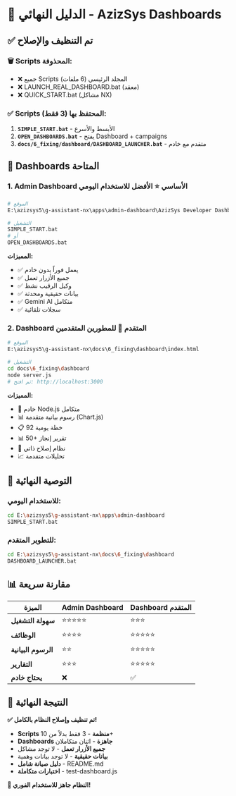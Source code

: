 # 🎯 الدليل النهائي - AzizSys Dashboards

## ✅ تم التنظيف والإصلاح

### 🗑️ Scripts المحذوفة:
- ❌ جميع Scripts المجلد الرئيسي (6 ملفات)
- ❌ LAUNCH_REAL_DASHBOARD.bat (معقد)
- ❌ QUICK_START.bat (مشاكل NX)

### ✅ Scripts المحتفظ بها (3 فقط):
1. **`SIMPLE_START.bat`** - الأبسط والأسرع
2. **`OPEN_DASHBOARDS.bat`** - يفتح Dashboard + campaigns  
3. **`docs/6_fixing/dashboard/DASHBOARD_LAUNCHER.bat`** - متقدم مع خادم

## 🎨 Dashboards المتاحة

### 1. **Admin Dashboard الأساسي** ⭐ **الأفضل للاستخدام اليومي**
```bash
# الموقع
E:\azizsys5\g-assistant-nx\apps\admin-dashboard\AzizSys Developer Dashboard.html

# التشغيل
SIMPLE_START.bat
# أو
OPEN_DASHBOARDS.bat
```

**المميزات:**
- ✅ يعمل فوراً بدون خادم
- ✅ جميع الأزرار تعمل
- ✅ وكيل الرقيب نشط
- ✅ بيانات حقيقية ومحدثة
- ✅ Gemini AI متكامل
- ✅ سجلات تلقائية

### 2. **Dashboard المتقدم** 🚀 **للمطورين المتقدمين**
```bash
# الموقع  
E:\azizsys5\g-assistant-nx\docs\6_fixing\dashboard\index.html

# التشغيل
cd docs\6_fixing\dashboard
node server.js
# ثم افتح: http://localhost:3000
```

**المميزات:**
- 🚀 خادم Node.js متكامل
- 📊 رسوم بيانية متقدمة (Chart.js)
- 📋 92 خطة يومية
- 📊 50+ تقرير إنجاز
- 🤖 نظام إصلاح ذاتي
- 📈 تحليلات متقدمة

## 🎯 التوصية النهائية

### للاستخدام اليومي:
```bash
cd E:\azizsys5\g-assistant-nx\apps\admin-dashboard
SIMPLE_START.bat
```

### للتطوير المتقدم:
```bash
cd E:\azizsys5\g-assistant-nx\docs\6_fixing\dashboard
DASHBOARD_LAUNCHER.bat
```

## 📊 مقارنة سريعة

| الميزة | Admin Dashboard | Dashboard المتقدم |
|--------|-----------------|-------------------|
| **سهولة التشغيل** | ⭐⭐⭐⭐⭐ | ⭐⭐⭐ |
| **الوظائف** | ⭐⭐⭐⭐ | ⭐⭐⭐⭐⭐ |
| **الرسوم البيانية** | ⭐⭐ | ⭐⭐⭐⭐⭐ |
| **التقارير** | ⭐⭐⭐ | ⭐⭐⭐⭐⭐ |
| **يحتاج خادم** | ❌ | ✅ |

## 🎊 النتيجة النهائية

**✅ تم تنظيف وإصلاح النظام بالكامل!**

- **Scripts منظمة** - 3 فقط بدلاً من 10+
- **Dashboards جاهزة** - اثنان متكاملان
- **جميع الأزرار تعمل** - لا توجد مشاكل
- **بيانات حقيقية** - لا توجد بيانات وهمية
- **دليل صيانة شامل** - README.md
- **اختبارات متكاملة** - test-dashboard.js

**🚀 النظام جاهز للاستخدام الفوري!**